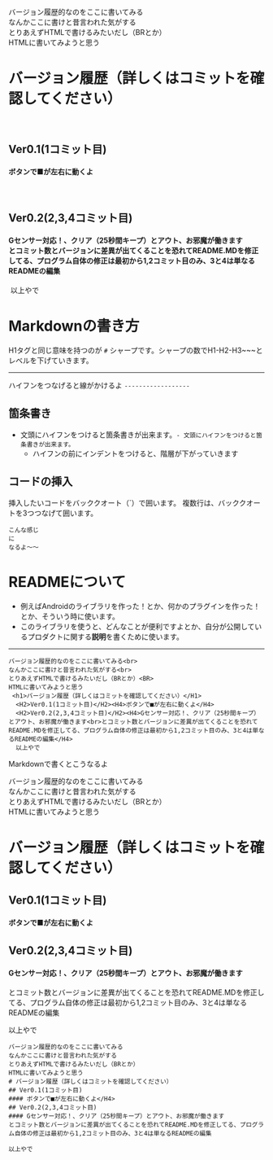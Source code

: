 バージョン履歴的なのをここに書いてみる<br>
なんかここに書けと昔言われた気がする<br>
とりあえずHTMLで書けるみたいだし（BRとか）<BR>
HTMLに書いてみようと思う
 <h1>バージョン履歴（詳しくはコミットを確認してください）</H1>
  <H2>Ver0.1(1コミット目)</H2><H4>ボタンで■が左右に動くよ</H4>
  <H2>Ver0.2(2,3,4コミット目)</H2><H4>Gセンサー対応！、クリア（25秒間キープ）とアウト、お邪魔が働きます<br>とコミット数とバージョンに差異が出てくることを恐れてREADME.MDを修正してる、プログラム自体の修正は最初から1,2コミット目のみ、3と4は単なるREADMEの編集</H4>
  以上やで


# Markdownの書き方
H1タグと同じ意味を持つのが `#` シャープです。シャープの数でH1-H2-H3~~~とレベルを下げていきます。

------------------
ハイフンをつなげると線がかけるよ
`------------------`

## 箇条書き
- 文頭にハイフンをつけると箇条書きが出来ます。`- 文頭にハイフンをつけると箇条書きが出来ます。`
	- ハイフンの前にインデントをつけると、階層が下がっていきます
	
## コードの挿入
挿入したいコードをバッククオート（\`）で囲います。
複数行は、バッククオートを3つつなげて囲います。

```
こんな感じ
に
なるよ〜〜
```

# READMEについて
- 例えばAndroidのライブラリを作った！とか、何かのプラグインを作った！とか、そういう時に使います。
- このライブラリを使うと、どんなことが便利ですよとか、自分が公開しているプロダクトに関する**説明**を書くために使います。

-------------------

```
バージョン履歴的なのをここに書いてみる<br>
なんかここに書けと昔言われた気がする<br>
とりあえずHTMLで書けるみたいだし（BRとか）<BR>
HTMLに書いてみようと思う
 <h1>バージョン履歴（詳しくはコミットを確認してください）</H1>
  <H2>Ver0.1(1コミット目)</H2><H4>ボタンで■が左右に動くよ</H4>
  <H2>Ver0.2(2,3,4コミット目)</H2><H4>Gセンサー対応！、クリア（25秒間キープ）とアウト、お邪魔が働きます<br>とコミット数とバージョンに差異が出てくることを恐れてREADME.MDを修正してる、プログラム自体の修正は最初から1,2コミット目のみ、3と4は単なるREADMEの編集</H4>
  以上やで
```

Markdownで書くとこうなるよ

バージョン履歴的なのをここに書いてみる  
なんかここに書けと昔言われた気がする  
とりあえずHTMLで書けるみたいだし（BRとか）  
HTMLに書いてみようと思う  
# バージョン履歴（詳しくはコミットを確認してください）
## Ver0.1(1コミット目)
#### ボタンで■が左右に動くよ</H4>
## Ver0.2(2,3,4コミット目)
#### Gセンサー対応！、クリア（25秒間キープ）とアウト、お邪魔が働きます  
とコミット数とバージョンに差異が出てくることを恐れてREADME.MDを修正してる、プログラム自体の修正は最初から1,2コミット目のみ、3と4は単なるREADMEの編集  

以上やで


```
バージョン履歴的なのをここに書いてみる  
なんかここに書けと昔言われた気がする  
とりあえずHTMLで書けるみたいだし（BRとか）  
HTMLに書いてみようと思う  
# バージョン履歴（詳しくはコミットを確認してください）
## Ver0.1(1コミット目)
#### ボタンで■が左右に動くよ</H4>
## Ver0.2(2,3,4コミット目)
#### Gセンサー対応！、クリア（25秒間キープ）とアウト、お邪魔が働きます  
とコミット数とバージョンに差異が出てくることを恐れてREADME.MDを修正してる、プログラム自体の修正は最初から1,2コミット目のみ、3と4は単なるREADMEの編集  

以上やで
```